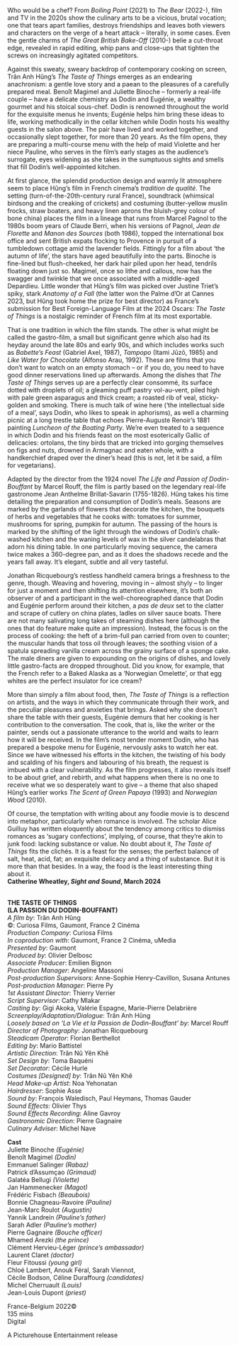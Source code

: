 
Who would be a chef? From _Boiling Point_ (2021) to _The Bear_ (2022-), film and TV in the 2020s show the culinary arts to be a vicious, brutal vocation; one that tears apart families, destroys friendships and leaves both viewers and characters on the verge of a heart attack – literally, in some cases. Even the gentle charms of _The Great British Bake-Off_ (2010-) belie a cut-throat edge, revealed in rapid editing, whip pans and close-ups that tighten the screws on increasingly agitated competitors.

Against this sweaty, sweary backdrop of contemporary cooking on screen, Trân Anh Hûng’s _The Taste of Things_ emerges as an endearing anachronism: a gentle love story and a paean to the pleasures of a carefully prepared meal. Benoît Magimel and Juliette Binoche – formerly a real-life couple – have a delicate chemistry as Dodin and Eugénie, a wealthy gourmet and his stoical sous-chef. Dodin is renowned throughout the world for the exquisite menus he invents; Eugénie helps him bring these ideas to life, working methodically in the cellar kitchen while Dodin hosts his wealthy guests in the salon above. The pair have lived and worked together, and occasionally slept together, for more than 20 years. As the film opens, they are preparing a multi-course menu with the help of maid Violette and her niece Pauline, who serves in the film’s early stages as the audience’s surrogate, eyes widening as she takes in the sumptuous sights and smells that fill Dodin’s well-appointed kitchen.

At first glance, the splendid production design and warmly lit atmosphere seem to place Hûng’s film in French cinema’s _tradition de qualité_. The setting (turn-of-the-20th-century rural France), soundtrack (whimsical birdsong and the creaking of crickets) and costuming (butter-yellow muslin frocks, straw boaters, and heavy linen aprons the bluish-grey colour of bone china) places the film in a lineage that runs from Marcel Pagnol to the 1980s boom years of Claude Berri, when his versions of Pagnol, _Jean de Florette_ and _Manon des Sources_ (both 1986), topped the international box office and sent British expats flocking to Provence in pursuit of a tumbledown cottage amid the lavender fields. Fittingly for a film about ‘the autumn of life’, the stars have aged beautifully into the parts. Binoche is fine-lined but flush-cheeked, her dark hair piled upon her head, tendrils floating down just so. Magimel, once so lithe and callous, now has the swagger and twinkle that we once associated with a middle-aged Depardieu. Little wonder that Hûng’s film was picked over Justine Triet’s spiky, stark _Anatomy of a Fall_ (the latter won the Palme d’Or at Cannes 2023, but Hûng took home the prize for best director) as France’s submission for Best Foreign-Language Film at the 2024 Oscars: _The Taste of Things_ is a nostalgic reminder of French film at its most exportable.

That is one tradition in which the film stands. The other is what might be called the gastro-film, a small but significant genre which also had its heyday around the late 80s and early 90s, and which includes works such as _Babette’s Feast_ (Gabriel Axel, 1987), _Tampopo_ (Itami Jūzō, 1985) and _Like Water for Chocolate_ (Alfonso Arau, 1992). These are films that you don’t want to watch on an empty stomach – or if you do, you need to have good dinner reservations lined up afterwards. Among the dishes that _The Taste of Things_ serves up are a perfectly clear consommé, its surface dotted with droplets of oil; a gleaming puff pastry vol-au-vent, piled high with pale green asparagus and thick cream; a roasted rib of veal, sticky-golden and smoking. There is much talk of wine here (‘the intellectual side of a meal’, says Dodin, who likes to speak in aphorisms), as well a charming picnic at a long trestle table that echoes Pierre-Auguste Renoir’s 1881 painting _Luncheon of the Boating Party_. We’re even treated to a sequence in which Dodin and his friends feast on the most esoterically Gallic of delicacies: ortolans, the tiny birds that are tricked into gorging themselves on figs and nuts, drowned in Armagnac and eaten whole, with a handkerchief draped over the diner’s head (this is not, let it be said, a film for vegetarians).

Adapted by the director from the 1924 novel _The Life and Passion of Dodin-Bouffant_ by Marcel Rouff, the film is partly based on the legendary real-life gastronome Jean Anthelme Brillat-Savarin (1755-1826). Hûng takes his time detailing the preparation and consumption of Dodin’s meals. Seasons are marked by the garlands of flowers that decorate the kitchen, the bouquets of herbs and vegetables that he cooks with: tomatoes for summer, mushrooms for spring, pumpkin for autumn. The passing of the hours is marked by the shifting of the light through the windows of Dodin’s chalk-washed kitchen and the waning levels of wax in the silver candelabras that adorn his dining table. In one particularly moving sequence, the camera twice makes a 360-degree pan, and as it does the shadows recede and the years fall away. It’s elegant, subtle and all very tasteful.

Jonathan Ricquebourg’s restless handheld camera brings a freshness to the genre, though. Weaving and hovering, moving in – almost shyly – to linger for just a moment and then shifting its attention elsewhere, it’s both an observer of and a participant in the well-choreographed dance that Dodin and Eugénie perform around their kitchen, a _pas de deux_ set to the clatter and scrape of cutlery on china plates, ladles on silver sauce boats. There are not many salivating long takes of steaming dishes here (although the ones that do feature make quite an impression). Instead, the focus is on the process of cooking: the heft of a brim-full pan carried from oven to counter; the muscular hands that toss oil through leaves; the soothing vision of a spatula spreading vanilla cream across the grainy surface of a sponge cake. The male diners are given to expounding on the origins of dishes, and lovely little gastro-facts are dropped throughout. Did you know, for example, that the French refer to a Baked Alaska as a ‘Norwegian Omelette’, or that egg whites are the perfect insulator for ice cream?

More than simply a film about food, then, _The Taste of Things_ is a reflection on artists, and the ways in which they communicate through their work, and the peculiar pleasures and anxieties that brings. Asked why she doesn’t share the table with their guests, Eugénie demurs that her cooking is her contribution to the conversation. The cook, that is, like the writer or the painter, sends out a passionate utterance to the world and waits to learn how it will be received. In the film’s most tender moment Dodin, who has prepared a bespoke menu for Eugénie, nervously asks to watch her eat. Since we have witnessed his efforts in the kitchen, the twisting of his body and scalding of his fingers and labouring of his breath, the request is imbued with a clear vulnerability. As the film progresses, it also reveals itself to be about grief, and rebirth, and what happens when there is no one to receive what we so desperately want to give – a theme that also shaped Hûng’s earlier works _The Scent of Green Papaya_ (1993) and _Norwegian Wood_ (2010).

Of course, the temptation with writing about any foodie movie is to descend into metaphor, particularly when romance is involved. The scholar Alice Guilluy has written eloquently about the tendency among critics to dismiss romances as ‘sugary confections’, implying, of course, that they’re akin to junk food: lacking substance or value. No doubt about it, _The Taste of Things_ fits the clichés. It is a feast for the senses; the perfect balance of salt, heat, acid, fat; an exquisite delicacy and a thing of substance. But it is more than that besides. In a way, the food is the least interesting thing about it.  
**Catherine Wheatley, _Sight and Sound_, March 2024**
<br><br>

**THE TASTE OF THINGS  
(LA PASSION DU DODIN-BOUFFANT)**  
_A film by_: Trân Anh Hûng  
©: Curiosa Films, Gaumont, France 2 Cinéma  
_Production Company_: Curiosa Films  
_In coproduction with_: Gaumont,  France 2 Cinéma, uMedia  
_Presented by_: Gaumont  
_Produced by_: Olivier Delbosc  
_Associate Producer_: Emilien Bignon  
_Production Manager_: Angeline Massoni  
_Post-production Supervisors_:  Anne-Sophie Henry-Cavillon, Susana Antunes  
_Post-production Manager_: Pierre Py  
_1st Assistant Director_: Thierry Verrier  
_Script Supervisor_: Cathy Mlakar  
_Casting by_: Gigi Akoka, Valérie Espagne,  Marie-Pierre Delabrière  
_Screenplay/Adaptation/Dialogue_: Trân Anh Hûng  
_Loosely based on ‘La Vie et la Passion de Dodin-Bouffant’ by_: Marcel Rouff  
_Director of Photography_: Jonathan Ricquebourg  
_Steadicam Operator_: Florian Berthellot  
_Editing by_: Mario Battistel  
_Artistic Direction_: Trân Nû Yên Khê  
_Set Design by_: Toma Baquéni  
_Set Decorator_: Cécile Hurle  
_Costumes [Designed] by_: Trân Nû Yên Khê  
_Head Make-up Artist_: Noa Yehonatan  
_Hairdresser_: Sophie Asse  
_Sound by_: François Waledisch, Paul Heymans, Thomas Gauder  
_Sound Effects_: Olivier Thys  
_Sound Effects Recording_: Aline Gavroy  
_Gastronomic Direction_: Pierre Gagnaire  
_Culinary Adviser_: Michel Nave

**Cast**  
Juliette Binoche _(Eugénie)_  
Benoît Magimel _(Dodin)_  
Emmanuel Salinger _(Rabaz)_  
Patrick d’Assumçao _(Grimaud)_  
Galatéa Bellugi _(Violette)_  
Jan Hammenecker _(Magot)_  
Frédéric Fisbach _(Beaubois)_  
Bonnie Chagneau-Ravoire _(Pauline)_  
Jean-Marc Roulot _(Augustin)_  
Yannik Landrein _(Pauline’s father)_  
Sarah Adler _(Pauline’s mother)_  
Pierre Gagnaire _(Bouche officer)_  
Mhamed Arezki _(the prince)_  
Clément Hervieu-Léger _(prince’s ambassador)_  
Laurent Claret _(doctor)_  
Fleur Fitoussi _(young girl)_  
Chloé Lambert, Anouk Féral, Sarah Viennot,  
Cécile Bodson, Céline Duraffourg _(candidates)_  
Michel Cherruault _(Louis)_  
Jean-Louis Dupont _(priest)_

France-Belgium 2022©  
135 mins  
Digital

A Picturehouse Entertainment release
<br><br>
<!--stackedit_data:
eyJoaXN0b3J5IjpbLTEzMzA3MzgzODhdfQ==
-->